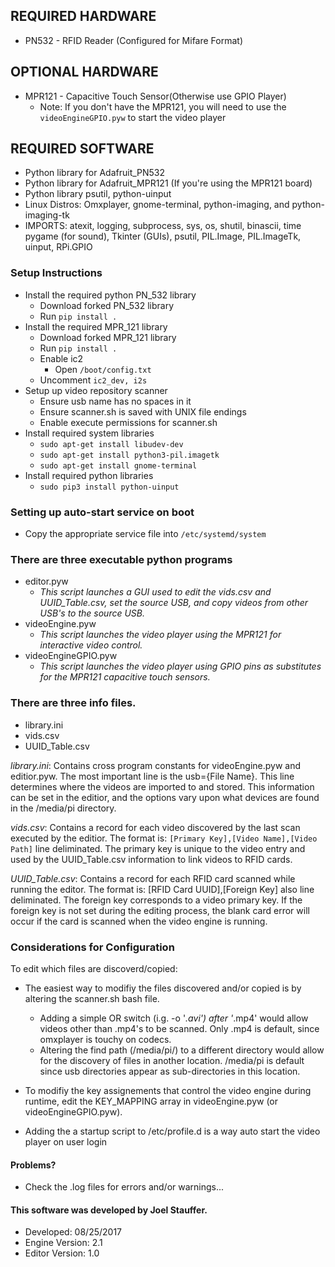 
## REQUIRED HARDWARE

- PN532 - RFID Reader (Configured for Mifare Format)

## OPTIONAL HARDWARE

- MPR121 - Capacitive Touch Sensor(Otherwise use GPIO Player)
   - Note: If you don't have the MPR121, you will need to use the `videoEngineGPIO.pyw` to start the video player

## REQUIRED SOFTWARE
- Python library for Adafruit_PN532
- Python library for Adafruit_MPR121 (If you're using the MPR121 board)
- Python library psutil, python-uinput
- Linux Distros: Omxplayer, gnome-terminal, python-imaging, and python-imaging-tk
- IMPORTS: atexit, logging, subprocess, sys, os, shutil, binascii, time
 pygame (for sound), Tkinter (GUIs), psutil, PIL.Image, PIL.ImageTk,
 uinput, RPi.GPIO
 
### Setup Instructions
 - Install the required python PN_532 library
     - Download forked PN_532 library
     - Run `pip install .`
 - Install the required MPR_121 library
     - Download forked MPR_121 library
     - Run `pip install .`
     - Enable ic2
     	- Open `/boot/config.txt`
	- Uncomment `ic2_dev, i2s`
 - Setup up video repository scanner
     - Ensure usb name has no spaces in it
     - Ensure scanner.sh is saved with UNIX file endings
     - Enable execute permissions for scanner.sh 
 - Install required system libraries
     - `sudo apt-get install libudev-dev`
     - `sudo apt-get install python3-pil.imagetk`
     - `sudo apt-get install gnome-terminal`
 - Install required python libraries
     - `sudo pip3 install python-uinput`

### Setting up auto-start service on boot

 - Copy the appropriate service file into `/etc/systemd/system`

### There are three executable python programs

 - editor.pyw
    - *This script launches a GUI used to edit the vids.csv and UUID_Table.csv, set the source USB, and copy videos from other USB's to the source USB.*
 - videoEngine.pyw
    - *This script launches the video player using the MPR121 for interactive video control.*
 - videoEngineGPIO.pyw
    - *This script launches the video player using GPIO pins as substitutes for the MPR121 capacitive touch sensors.*

### There are three info files.

 - library.ini
 - vids.csv
 - UUID_Table.csv

*library.ini*: Contains cross program constants for videoEngine.pyw and
editior.pyw. The most important line is the usb={File Name}. This line
determines where the videos are imported to and stored. This information
can be set in the editior, and the options vary upon what devices are 
found in the /media/pi directory.

*vids.csv*: Contains a record for each video discovered by the last scan
executed by the editior. The format is: 
   `[Primary Key],[Video Name],[Video Path]`
line deliminated. The primary key is unique to the video entry and used
by the UUID_Table.csv information to link videos to RFID cards.

*UUID_Table.csv*: Contains a record for each RFID card scanned while 
running the editor. The format is:
   [RFID Card UUID],[Foreign Key]
also line deliminated. The foreign key corresponds to a video primary
key. If the foreign key is not set during the editing process, the
blank card error will occur if the card is scanned when the video 
engine is running.

### Considerations for Configuration
To edit which files are discoverd/copied:

 - The easiest way to modifiy the files discovered and/or copied is by
    altering the scanner.sh bash file.
    - Adding a simple OR switch (i.g. -o '*.avi') after '*.mp4' would
       allow videos other than .mp4's to be scanned. Only .mp4 is 
       default, since omxplayer is touchy on codecs.
    - Altering the find path (/media/pi/) to a different directory would
       allow for the discovery of files in another location. /media/pi is default
       since usb directories appear as sub-directories in this location.

 - To modifiy the key assignements that control the video engine during
    runtime, edit the KEY_MAPPING array in videoEngine.pyw (or videoEngineGPIO.pyw).

 - Adding the a startup script  to /etc/profile.d is a way
	auto start the video player on user login

#### Problems?
- Check the .log files for errors and/or warnings...

#### This software was developed by Joel Stauffer.
- Developed: 08/25/2017
- Engine Version: 2.1
- Editor Version: 1.0
